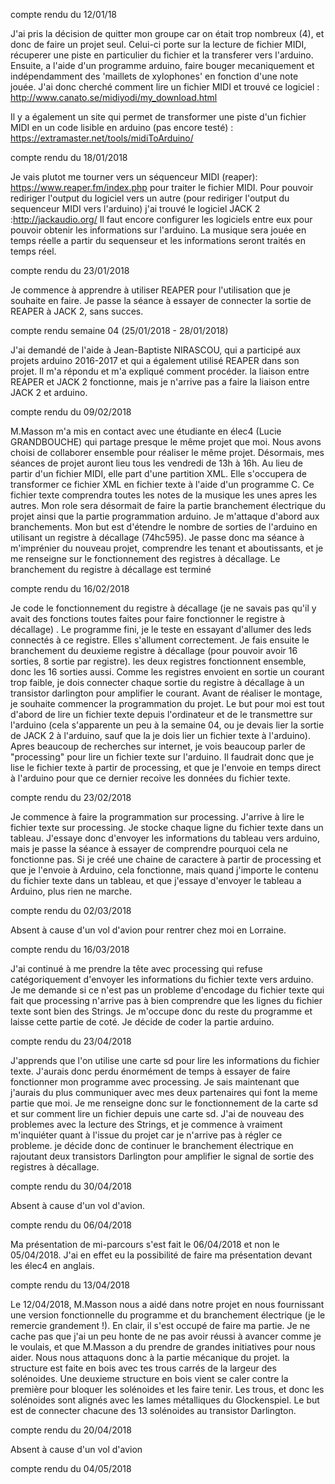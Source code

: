 

compte rendu du 12/01/18

J'ai pris la décision de quitter mon groupe car on était trop nombreux (4), et donc de faire un projet seul. Celui-ci porte sur la lecture de fichier MIDI, récuperer une piste en particulier du fichier et la transferer vers l'arduino. Ensuite, a l'aide d'un programme arduino, faire bouger mecaniquement et indépendamment des 'maillets de xylophones' en fonction d'une note jouée. J'ai donc cherché comment lire un fichier MIDI et trouvé ce logiciel : http://www.canato.se/midiyodi/my_download.html

Il y a également un site qui permet de transformer une piste d'un fichier MIDI en un code lisible en arduino (pas encore testé) : https://extramaster.net/tools/midiToArduino/

compte rendu du 18/01/2018

Je vais plutot me tourner vers un séquenceur MIDI (reaper): https://www.reaper.fm/index.php pour traiter le fichier MIDI. Pour pouvoir rediriger l'output du logiciel vers un autre (pour rediriger l'output du sequenceur MIDI vers l'arduino) j'ai trouvé le logiciel JACK 2 :http://jackaudio.org/ Il faut encore configurer les logiciels entre eux pour pouvoir obtenir les informations sur l'arduino. La musique sera jouée en temps réelle a partir du sequenseur et les informations seront traités en temps réel.

compte rendu du 23/01/2018

Je commence à apprendre à utiliser REAPER pour l'utilisation que je souhaite en faire. Je passe la séance à essayer de connecter la sortie de REAPER à JACK 2, sans succes. 

compte rendu semaine 04 (25/01/2018 - 28/01/2018)

J'ai demandé de l'aide à Jean-Baptiste NIRASCOU, qui a participé aux projets arduino 2016-2017 et qui a également utilisé REAPER dans son projet. Il m'a répondu et m'a expliqué comment procéder. la liaison entre REAPER et JACK 2 fonctionne, mais je n'arrive pas a faire la liaison entre JACK 2 et arduino.

compte rendu du 09/02/2018

M.Masson m'a mis en contact avec une étudiante en élec4 (Lucie GRANDBOUCHE) qui partage presque le même projet que moi. Nous avons choisi de collaborer ensemble pour réaliser le même projet. Désormais, mes séances de projet auront lieu tous les vendredi de 13h à 16h. Au lieu de partir d'un fichier MIDI, elle part d'une partition XML. Elle s'occupera de transformer ce fichier XML en fichier texte à l'aide d'un programme C. Ce fichier texte comprendra toutes les notes de la musique les unes apres les autres. Mon role sera désormait de faire la partie branchement électrique du projet ainsi que la partie programmation arduino. Je m'attaque d'abord aux branchements. Mon but est d'étendre le nombre de sorties de l'arduino en utilisant un registre à décallage (74hc595). Je passe donc ma séance à m'imprénier du nouveau projet, comprendre les tenant et aboutissants, et je me renseigne sur le fonctionnement des registres à décallage. Le branchement du registre à décallage est terminé

compte rendu du 16/02/2018

Je code le fonctionnement du registre à décallage (je ne savais pas qu'il y avait des fonctions toutes faites pour faire fonctionner le registre à décallage) . Le programme fini, je le teste en essayant d'allumer des leds connectés à ce registre. Elles s'allument correctement. Je fais ensuite le branchement du deuxieme registre à décallage (pour pouvoir avoir 16 sorties, 8 sortie par registre). les deux registres fonctionnent ensemble, donc les 16 sorties aussi. Comme les registres envoient en sortie un courant trop faible, je dois connecter chaque sortie du registre à décallage à un transistor darlington pour amplifier le courant. Avant de réaliser le montage, je souhaite commencer la programmation du projet. Le but pour moi est tout d'abord de lire un fichier texte depuis l'ordinateur et de le transmettre sur l'arduino (cela s'apparente un peu à la semaine 04, ou je devais lier la sortie de JACK 2 à l'arduino, sauf que la je dois lier un fichier texte à l'arduino). Apres beaucoup de recherches sur internet, je vois beaucoup parler de "processing" pour lire un fichier texte sur l'arduino. Il faudrait donc que je lise le fichier texte à partir de processing, et que je l'envoie en temps direct à l'arduino pour que ce dernier recoive les données du fichier texte.

compte rendu du 23/02/2018

Je commence à faire la programmation sur processing. J'arrive à lire le fichier texte sur processing. Je stocke chaque ligne du fichier texte dans un tableau. J'essaye donc d'envoyer les informations du tableau vers arduino, mais je passe la séance à essayer de comprendre pourquoi cela ne fonctionne pas. Si je créé une chaine de caractere à partir de processing et que je l'envoie à Arduino, cela fonctionne, mais quand j'importe le contenu du fichier texte dans un tableau, et que j'essaye d'envoyer le tableau a Arduino, plus rien ne marche.

compte rendu du 02/03/2018

Absent à cause d'un vol d'avion pour rentrer chez moi en Lorraine.

compte rendu du 16/03/2018

J'ai continué à me prendre la tête avec processing qui refuse catégoriquement d'envoyer les informations du fichier texte vers arduino. Je me demande si ce n'est pas un probleme d'encodage du fichier texte qui fait que processing n'arrive pas à bien comprendre que les lignes du fichier texte sont bien des Strings. Je m'occupe donc du reste du programme et laisse cette partie de coté. Je décide de coder la partie arduino. 

compte rendu du 23/04/2018

J'apprends que l'on utilise une carte sd pour lire les informations du fichier texte. J'aurais donc perdu énormément de temps à essayer de faire fonctionner mon programme avec processing. Je sais maintenant que j'aurais du plus communiquer avec mes deux partenaires qui font la meme partie que moi. Je me renseigne donc sur le fonctionnement de la carte sd et sur comment lire un fichier depuis une carte sd. J'ai de nouveau des problemes avec la lecture des Strings, et je commence à vraiment m'inquiéter quant à l'issue du projet car je n'arrive pas à régler ce probleme. je décide donc de continuer le branchement électrique en rajoutant deux transistors Darlington pour amplifier le signal de sortie des registres à décallage.

compte rendu du 30/04/2018

Absent à cause d'un vol d'avion.

compte rendu du 06/04/2018

Ma présentation de mi-parcours s'est fait le 06/04/2018 et non le 05/04/2018. J'ai en effet eu la possibilité de faire ma présentation devant les élec4 en anglais.

compte rendu du 13/04/2018

Le 12/04/2018, M.Masson nous a aidé dans notre projet en nous fournissant une version fonctionnelle du programme et du branchement électrique (je le remercie grandement !). En clair, il s'est occupé de faire ma partie. Je ne cache pas que j'ai un peu honte de ne pas avoir réussi à avancer comme je le voulais, et que M.Masson a du prendre de grandes initiatives pour nous aider. Nous nous attaquons donc à la partie mécanique du projet. la structure est faite en bois avec tes trous carrés de la largeur des solénoides. Une deuxieme structure en bois vient se caler contre la première pour bloquer les solénoides et les faire tenir. Les trous, et donc les solénoides sont alignés avec les lames métalliques du Glockenspiel. Le but est de connecter chacune des 13 solénoides au transistor Darlington.

compte rendu du 20/04/2018

Absent à cause d'un vol d'avion

compte rendu du 04/05/2018






